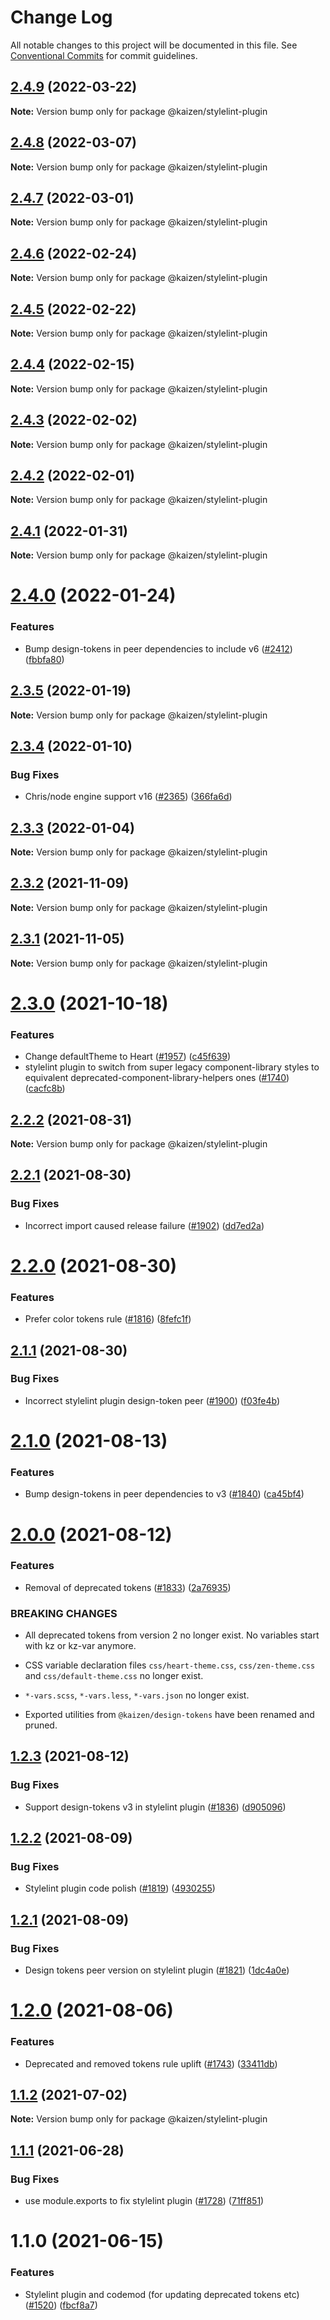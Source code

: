 # Change Log

All notable changes to this project will be documented in this file.
See [Conventional Commits](https://conventionalcommits.org) for commit guidelines.

## [2.4.9](https://github.com/cultureamp/kaizen-design-system/compare/@kaizen/stylelint-plugin@2.4.8...@kaizen/stylelint-plugin@2.4.9) (2022-03-22)

**Note:** Version bump only for package @kaizen/stylelint-plugin





## [2.4.8](https://github.com/cultureamp/kaizen-design-system/compare/@kaizen/stylelint-plugin@2.4.7...@kaizen/stylelint-plugin@2.4.8) (2022-03-07)

**Note:** Version bump only for package @kaizen/stylelint-plugin





## [2.4.7](https://github.com/cultureamp/kaizen-design-system/compare/@kaizen/stylelint-plugin@2.4.6...@kaizen/stylelint-plugin@2.4.7) (2022-03-01)

**Note:** Version bump only for package @kaizen/stylelint-plugin





## [2.4.6](https://github.com/cultureamp/kaizen-design-system/compare/@kaizen/stylelint-plugin@2.4.5...@kaizen/stylelint-plugin@2.4.6) (2022-02-24)

**Note:** Version bump only for package @kaizen/stylelint-plugin





## [2.4.5](https://github.com/cultureamp/kaizen-design-system/compare/@kaizen/stylelint-plugin@2.4.4...@kaizen/stylelint-plugin@2.4.5) (2022-02-22)

**Note:** Version bump only for package @kaizen/stylelint-plugin





## [2.4.4](https://github.com/cultureamp/kaizen-design-system/compare/@kaizen/stylelint-plugin@2.4.3...@kaizen/stylelint-plugin@2.4.4) (2022-02-15)

**Note:** Version bump only for package @kaizen/stylelint-plugin





## [2.4.3](https://github.com/cultureamp/kaizen-design-system/compare/@kaizen/stylelint-plugin@2.4.2...@kaizen/stylelint-plugin@2.4.3) (2022-02-02)

**Note:** Version bump only for package @kaizen/stylelint-plugin





## [2.4.2](https://github.com/cultureamp/kaizen-design-system/compare/@kaizen/stylelint-plugin@2.4.1...@kaizen/stylelint-plugin@2.4.2) (2022-02-01)

**Note:** Version bump only for package @kaizen/stylelint-plugin





## [2.4.1](https://github.com/cultureamp/kaizen-design-system/compare/@kaizen/stylelint-plugin@2.4.0...@kaizen/stylelint-plugin@2.4.1) (2022-01-31)

**Note:** Version bump only for package @kaizen/stylelint-plugin





# [2.4.0](https://github.com/cultureamp/kaizen-design-system/compare/@kaizen/stylelint-plugin@2.3.5...@kaizen/stylelint-plugin@2.4.0) (2022-01-24)


### Features

* Bump design-tokens in peer dependencies to include v6 ([#2412](https://github.com/cultureamp/kaizen-design-system/issues/2412)) ([fbbfa80](https://github.com/cultureamp/kaizen-design-system/commit/fbbfa80d334db9311b228568b5632cb2f8022136))





## [2.3.5](https://github.com/cultureamp/kaizen-design-system/compare/@kaizen/stylelint-plugin@2.3.4...@kaizen/stylelint-plugin@2.3.5) (2022-01-19)

**Note:** Version bump only for package @kaizen/stylelint-plugin





## [2.3.4](https://github.com/cultureamp/kaizen-design-system/compare/@kaizen/stylelint-plugin@2.3.3...@kaizen/stylelint-plugin@2.3.4) (2022-01-10)


### Bug Fixes

* Chris/node engine support v16 ([#2365](https://github.com/cultureamp/kaizen-design-system/issues/2365)) ([366fa6d](https://github.com/cultureamp/kaizen-design-system/commit/366fa6d156d2a4a2b35b1356bbcf18adf2189f2b))





## [2.3.3](https://github.com/cultureamp/kaizen-design-system/compare/@kaizen/stylelint-plugin@2.3.2...@kaizen/stylelint-plugin@2.3.3) (2022-01-04)

**Note:** Version bump only for package @kaizen/stylelint-plugin





## [2.3.2](https://github.com/cultureamp/kaizen-design-system/compare/@kaizen/stylelint-plugin@2.3.1...@kaizen/stylelint-plugin@2.3.2) (2021-11-09)

**Note:** Version bump only for package @kaizen/stylelint-plugin





## [2.3.1](https://github.com/cultureamp/kaizen-design-system/compare/@kaizen/stylelint-plugin@2.3.0...@kaizen/stylelint-plugin@2.3.1) (2021-11-05)

**Note:** Version bump only for package @kaizen/stylelint-plugin





# [2.3.0](https://github.com/cultureamp/kaizen-design-system/compare/@kaizen/stylelint-plugin@2.2.2...@kaizen/stylelint-plugin@2.3.0) (2021-10-18)


### Features

* Change defaultTheme to Heart ([#1957](https://github.com/cultureamp/kaizen-design-system/issues/1957)) ([c45f639](https://github.com/cultureamp/kaizen-design-system/commit/c45f639872fa6d4d3c2b3c9c1256235760c0fadf))
* stylelint plugin to switch from super legacy component-library styles to equivalent deprecated-component-library-helpers ones ([#1740](https://github.com/cultureamp/kaizen-design-system/issues/1740)) ([cacfc8b](https://github.com/cultureamp/kaizen-design-system/commit/cacfc8b6c364c62b4f53d5025e7eddeb26a35929))





## [2.2.2](https://github.com/cultureamp/kaizen-design-system/compare/@kaizen/stylelint-plugin@2.2.1...@kaizen/stylelint-plugin@2.2.2) (2021-08-31)

**Note:** Version bump only for package @kaizen/stylelint-plugin





## [2.2.1](https://github.com/cultureamp/kaizen-design-system/compare/@kaizen/stylelint-plugin@2.2.0...@kaizen/stylelint-plugin@2.2.1) (2021-08-30)


### Bug Fixes

* Incorrect import caused release failure ([#1902](https://github.com/cultureamp/kaizen-design-system/issues/1902)) ([dd7ed2a](https://github.com/cultureamp/kaizen-design-system/commit/dd7ed2aba42c60348d3ada37fc1ff35deaccef39))





# [2.2.0](https://github.com/cultureamp/kaizen-design-system/compare/@kaizen/stylelint-plugin@2.1.1...@kaizen/stylelint-plugin@2.2.0) (2021-08-30)


### Features

* Prefer color tokens rule ([#1816](https://github.com/cultureamp/kaizen-design-system/issues/1816)) ([8fefc1f](https://github.com/cultureamp/kaizen-design-system/commit/8fefc1f28903e6d5bfa57457009a60842357db17))





## [2.1.1](https://github.com/cultureamp/kaizen-design-system/compare/@kaizen/stylelint-plugin@2.1.0...@kaizen/stylelint-plugin@2.1.1) (2021-08-30)


### Bug Fixes

* Incorrect stylelint plugin design-token peer ([#1900](https://github.com/cultureamp/kaizen-design-system/issues/1900)) ([f03fe4b](https://github.com/cultureamp/kaizen-design-system/commit/f03fe4b9e5cbbd76f5d4116ae4b904896ab9a49c))





# [2.1.0](https://github.com/cultureamp/kaizen-design-system/compare/@kaizen/stylelint-plugin@2.0.0...@kaizen/stylelint-plugin@2.1.0) (2021-08-13)


### Features

* Bump design-tokens in peer dependencies to v3 ([#1840](https://github.com/cultureamp/kaizen-design-system/issues/1840)) ([ca45bf4](https://github.com/cultureamp/kaizen-design-system/commit/ca45bf4707b5fbf907163653549e17682c46f636))





# [2.0.0](https://github.com/cultureamp/kaizen-design-system/compare/@kaizen/stylelint-plugin@1.2.3...@kaizen/stylelint-plugin@2.0.0) (2021-08-12)


### Features

* Removal of deprecated tokens ([#1833](https://github.com/cultureamp/kaizen-design-system/issues/1833)) ([2a76935](https://github.com/cultureamp/kaizen-design-system/commit/2a76935b5cb4f32b8a7bf47880a81820c885270c))


### BREAKING CHANGES

* All deprecated tokens from version 2 no longer exist. No variables start with kz or kz-var anymore.

* CSS variable declaration files `css/heart-theme.css`, `css/zen-theme.css` and `css/default-theme.css` no longer exist.

* `*-vars.scss`, `*-vars.less`, `*-vars.json`  no longer exist.

* Exported utilities from `@kaizen/design-tokens` have been renamed and pruned.





## [1.2.3](https://github.com/cultureamp/kaizen-design-system/compare/@kaizen/stylelint-plugin@1.2.2...@kaizen/stylelint-plugin@1.2.3) (2021-08-12)


### Bug Fixes

* Support design-tokens v3 in stylelint plugin ([#1836](https://github.com/cultureamp/kaizen-design-system/issues/1836)) ([d905096](https://github.com/cultureamp/kaizen-design-system/commit/d9050960571919034e0d9bb6139f07ee35e5ea52))





## [1.2.2](https://github.com/cultureamp/kaizen-design-system/compare/@kaizen/stylelint-plugin@1.2.1...@kaizen/stylelint-plugin@1.2.2) (2021-08-09)


### Bug Fixes

* Stylelint plugin code polish ([#1819](https://github.com/cultureamp/kaizen-design-system/issues/1819)) ([4930255](https://github.com/cultureamp/kaizen-design-system/commit/4930255cf8ef4870cfe2532d1e20b3fe158ca817))





## [1.2.1](https://github.com/cultureamp/kaizen-design-system/compare/@kaizen/stylelint-plugin@1.2.0...@kaizen/stylelint-plugin@1.2.1) (2021-08-09)


### Bug Fixes

* Design tokens peer version on stylelint plugin ([#1821](https://github.com/cultureamp/kaizen-design-system/issues/1821)) ([1dc4a0e](https://github.com/cultureamp/kaizen-design-system/commit/1dc4a0e88a3f6d1eca27ad507dbaea35dd62eed3))





# [1.2.0](https://github.com/cultureamp/kaizen-design-system/compare/@kaizen/stylelint-plugin@1.1.2...@kaizen/stylelint-plugin@1.2.0) (2021-08-06)


### Features

* Deprecated and removed tokens rule uplift ([#1743](https://github.com/cultureamp/kaizen-design-system/issues/1743)) ([33411db](https://github.com/cultureamp/kaizen-design-system/commit/33411db1d02e09539dea98ec43e5183815c9974b))





## [1.1.2](https://github.com/cultureamp/kaizen-design-system/compare/@kaizen/stylelint-plugin@1.1.1...@kaizen/stylelint-plugin@1.1.2) (2021-07-02)

**Note:** Version bump only for package @kaizen/stylelint-plugin





## [1.1.1](https://github.com/cultureamp/kaizen-design-system/compare/@kaizen/stylelint-plugin@1.1.0...@kaizen/stylelint-plugin@1.1.1) (2021-06-28)


### Bug Fixes

* use module.exports to fix stylelint plugin ([#1728](https://github.com/cultureamp/kaizen-design-system/issues/1728)) ([71ff851](https://github.com/cultureamp/kaizen-design-system/commit/71ff851b2d938135145d3406f540d903798fcaff))





# 1.1.0 (2021-06-15)


### Features

* Stylelint plugin and codemod (for updating deprecated tokens etc) ([#1520](https://github.com/cultureamp/kaizen-design-system/issues/1520)) ([fbcf8a7](https://github.com/cultureamp/kaizen-design-system/commit/fbcf8a77c5b0692bb547d23429ff922311a2d0c6))
